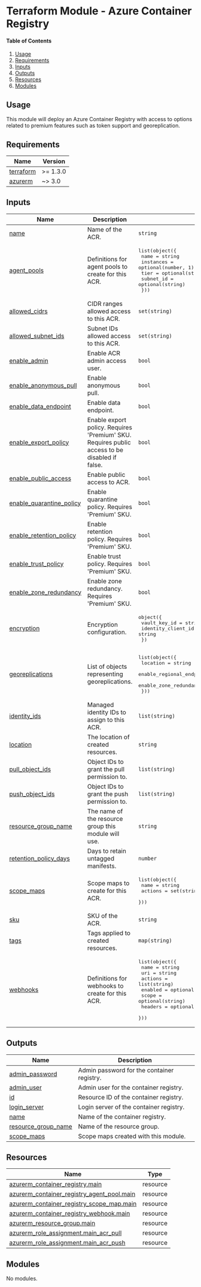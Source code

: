 # Terraform Module - Azure Container Registry

#### Table of Contents

1. [Usage](#usage)
2. [Requirements](#requirements)
3. [Inputs](#inputs)
4. [Outputs](#outputs)
5. [Resources](#resources)
6. [Modules](#modules)

## Usage

This module will deploy an Azure Container Registry with access to options related to premium features such as token support and georeplication.

<!-- BEGIN_TF_DOCS -->
## Requirements

| Name | Version |
|------|---------|
| <a name="requirement_terraform"></a> [terraform](#requirement\_terraform) | >= 1.3.0 |
| <a name="requirement_azurerm"></a> [azurerm](#requirement\_azurerm) | ~> 3.0 |

## Inputs

| Name | Description | Type | Default | Required |
|------|-------------|------|---------|:--------:|
| <a name="input_name"></a> [name](#input\_name) | Name of the ACR. | `string` | n/a | yes |
| <a name="input_agent_pools"></a> [agent\_pools](#input\_agent\_pools) | Definitions for agent pools to create for this ACR. | <pre>list(object({<br>    name      = string<br>    instances = optional(number, 1)<br>    tier      = optional(string, "S1")<br>    subnet_id = optional(string)<br>  }))</pre> | `[]` | no |
| <a name="input_allowed_cidrs"></a> [allowed\_cidrs](#input\_allowed\_cidrs) | CIDR ranges allowed access to this ACR. | `set(string)` | `[]` | no |
| <a name="input_allowed_subnet_ids"></a> [allowed\_subnet\_ids](#input\_allowed\_subnet\_ids) | Subnet IDs allowed access to this ACR. | `set(string)` | `[]` | no |
| <a name="input_enable_admin"></a> [enable\_admin](#input\_enable\_admin) | Enable ACR admin access user. | `bool` | `false` | no |
| <a name="input_enable_anonymous_pull"></a> [enable\_anonymous\_pull](#input\_enable\_anonymous\_pull) | Enable anonymous pull. | `bool` | `false` | no |
| <a name="input_enable_data_endpoint"></a> [enable\_data\_endpoint](#input\_enable\_data\_endpoint) | Enable data endpoint. | `bool` | `false` | no |
| <a name="input_enable_export_policy"></a> [enable\_export\_policy](#input\_enable\_export\_policy) | Enable export policy. Requires 'Premium' SKU. Requires public access to be disabled if false. | `bool` | `true` | no |
| <a name="input_enable_public_access"></a> [enable\_public\_access](#input\_enable\_public\_access) | Enable public access to ACR. | `bool` | `true` | no |
| <a name="input_enable_quarantine_policy"></a> [enable\_quarantine\_policy](#input\_enable\_quarantine\_policy) | Enable quarantine policy. Requires 'Premium' SKU. | `bool` | `false` | no |
| <a name="input_enable_retention_policy"></a> [enable\_retention\_policy](#input\_enable\_retention\_policy) | Enable retention policy. Requires 'Premium' SKU. | `bool` | `false` | no |
| <a name="input_enable_trust_policy"></a> [enable\_trust\_policy](#input\_enable\_trust\_policy) | Enable trust policy. Requires 'Premium' SKU. | `bool` | `false` | no |
| <a name="input_enable_zone_redundancy"></a> [enable\_zone\_redundancy](#input\_enable\_zone\_redundancy) | Enable zone redundancy. Requires 'Premium' SKU. | `bool` | `false` | no |
| <a name="input_encryption"></a> [encryption](#input\_encryption) | Encryption configuration. | <pre>object({<br>    vault_key_id       = string<br>    identity_client_id = string<br>  })</pre> | `null` | no |
| <a name="input_georeplications"></a> [georeplications](#input\_georeplications) | List of objects representing georeplications. | <pre>list(object({<br>    location                 = string<br>    enable_regional_endpoint = optional(bool, false)<br>    enable_zone_redundancy   = optional(bool, false)<br>  }))</pre> | `[]` | no |
| <a name="input_identity_ids"></a> [identity\_ids](#input\_identity\_ids) | Managed identity IDs to assign to this ACR. | `list(string)` | `[]` | no |
| <a name="input_location"></a> [location](#input\_location) | The location of created resources. | `string` | `"uksouth"` | no |
| <a name="input_pull_object_ids"></a> [pull\_object\_ids](#input\_pull\_object\_ids) | Object IDs to grant the pull permission to. | `list(string)` | `[]` | no |
| <a name="input_push_object_ids"></a> [push\_object\_ids](#input\_push\_object\_ids) | Object IDs to grant the push permission to. | `list(string)` | `[]` | no |
| <a name="input_resource_group_name"></a> [resource\_group\_name](#input\_resource\_group\_name) | The name of the resource group this module will use. | `string` | `null` | no |
| <a name="input_retention_policy_days"></a> [retention\_policy\_days](#input\_retention\_policy\_days) | Days to retain untagged manifests. | `number` | `7` | no |
| <a name="input_scope_maps"></a> [scope\_maps](#input\_scope\_maps) | Scope maps to create for this ACR. | <pre>list(object({<br>    name    = string<br>    actions = set(string)<br>  }))</pre> | `[]` | no |
| <a name="input_sku"></a> [sku](#input\_sku) | SKU of the ACR. | `string` | `"Basic"` | no |
| <a name="input_tags"></a> [tags](#input\_tags) | Tags applied to created resources. | `map(string)` | `null` | no |
| <a name="input_webhooks"></a> [webhooks](#input\_webhooks) | Definitions for webhooks to create for this ACR. | <pre>list(object({<br>    name    = string<br>    uri     = string<br>    actions = list(string)<br>    enabled = optional(bool, true)<br>    scope   = optional(string)<br>    headers = optional(map(string), {})<br>  }))</pre> | `[]` | no |

## Outputs

| Name | Description |
|------|-------------|
| <a name="output_admin_password"></a> [admin\_password](#output\_admin\_password) | Admin password for the container registry. |
| <a name="output_admin_user"></a> [admin\_user](#output\_admin\_user) | Admin user for the container registry. |
| <a name="output_id"></a> [id](#output\_id) | Resource ID of the container registry. |
| <a name="output_login_server"></a> [login\_server](#output\_login\_server) | Login server of the container registry. |
| <a name="output_name"></a> [name](#output\_name) | Name of the container registry. |
| <a name="output_resource_group_name"></a> [resource\_group\_name](#output\_resource\_group\_name) | Name of the resource group. |
| <a name="output_scope_maps"></a> [scope\_maps](#output\_scope\_maps) | Scope maps created with this module. |

## Resources

| Name | Type |
|------|------|
| [azurerm_container_registry.main](https://registry.terraform.io/providers/hashicorp/azurerm/latest/docs/resources/container_registry) | resource |
| [azurerm_container_registry_agent_pool.main](https://registry.terraform.io/providers/hashicorp/azurerm/latest/docs/resources/container_registry_agent_pool) | resource |
| [azurerm_container_registry_scope_map.main](https://registry.terraform.io/providers/hashicorp/azurerm/latest/docs/resources/container_registry_scope_map) | resource |
| [azurerm_container_registry_webhook.main](https://registry.terraform.io/providers/hashicorp/azurerm/latest/docs/resources/container_registry_webhook) | resource |
| [azurerm_resource_group.main](https://registry.terraform.io/providers/hashicorp/azurerm/latest/docs/resources/resource_group) | resource |
| [azurerm_role_assignment.main_acr_pull](https://registry.terraform.io/providers/hashicorp/azurerm/latest/docs/resources/role_assignment) | resource |
| [azurerm_role_assignment.main_acr_push](https://registry.terraform.io/providers/hashicorp/azurerm/latest/docs/resources/role_assignment) | resource |

## Modules

No modules.
<!-- END_TF_DOCS -->
